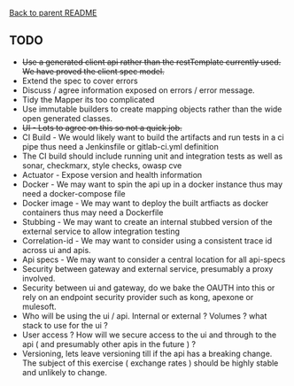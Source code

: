 [Back to parent README](./README.md)

## TODO

* ~~Use a generated client api rather than the restTemplate currently used. We have proved the client spec model.~~
* Extend the spec to cover errors
* Discuss / agree information exposed on errors / error message.
* Tidy the Mapper its too complicated
* Use immutable builders to create mapping objects rather than the wide open generated classes.
* ~~UI - Lots to agree on this so not a quick job.~~
* CI Build - We would likely want to build the artifacts and run tests in a ci pipe thus need a Jenkinsfile or gitlab-ci.yml definition
* The CI build should include running unit and integration tests as well as sonar, checkmarx, style checks, owasp cve
* Actuator - Expose version and health information
* Docker - We may want to spin the api up in a docker instance thus may need a docker-compose file
* Docker image - We may want to deploy the built artfiacts as docker containers thus may need a Dockerfile
* Stubbing - We may want to create an internal stubbed version of the external service to allow integration testing
* Correlation-id - We may want to consider using a consistent trace id across ui and apis.
* Api specs - We may want to consider a central location for all api-specs
* Security between gateway and external service, presumably a proxy involved.
* Security between ui and gateway, do we bake the OAUTH into this or rely on an endpoint security provider such as kong, apexone or mulesoft.
* Who will be using the ui / api. Internal or external ? Volumes ? what stack to use for the ui ?
* User access ? How will we secure access to the ui and through to the api ( and presumably other apis in the future ) ?
* Versioning, lets leave versioning till if the api has a breaking change. The subject of this exercise ( exchange rates ) should be highly stable and unlikely to change.


